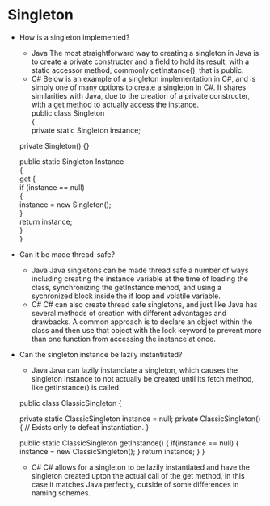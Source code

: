 # Singleton
* How is a singleton implemented?
  - Java
  The most straightforward way to creating a singleton in Java is to create a private constructer and a field to hold its result, with a static accessor method, commonly getInstance(), that is public.
  - C#
  Below is an example of a singleton implementation in C#, and is simply one of many options to create a singleton in C#. It shares similarities with Java, due to the creation of a private constructer, with a get method to actually access the instance.  
  public class Singleton  
{  
   private static Singleton instance;  

   private Singleton() {}

   public static Singleton Instance  
   {  
      get 
      {  
         if (instance == null)  
         {  
            instance = new Singleton();  
         }  
         return instance;  
      }  
   }  

* Can it be made thread-safe?
  - Java
  Java singletons can be made thread safe a number of ways including creating the instance variable at the time of loading the class, synchronizing the getInstance mehod, and using a sychronized block inside the if loop and volatile variable.
  - C#
  C# can also create thread safe singletons, and just like Java has several methods of creation with different advantages and drawbacks. A common approach is to declare an object within the class and then use that object with the lock keyword to prevent more than one function from accessing the instance at once.
  
* Can the singleton instance be lazily instantiated?
  - Java
  Java can lazily instanciate a singleton, which causes the singleton instance to not actually be created until its fetch method, like getInstance() is called.
  
  public class ClassicSingleton {

   private static ClassicSingleton instance = null;
   private ClassicSingleton() {
      // Exists only to defeat instantiation.
   }

   public static ClassicSingleton getInstance() {
      if(instance == null) {
         instance = new ClassicSingleton();
      }
      return instance;
   }
}
  - C#
  C# allows for a singleton to be lazily instantiated and have the singleton created upton the actual call of the get method, in this case it matches Java perfectly, outside of some differences in naming schemes.
  
